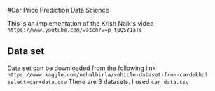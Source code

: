 #Car Price Prediction Data Science 

This is an implementation of the Krish Naik's video
`https://www.youtube.com/watch?v=p_tpQSY1aTs`

## Data set
Data set can be downloaded from the following link
`https://www.kaggle.com/nehalbirla/vehicle-dataset-from-cardekho?select=car+data.csv`
There are 3 datasets. I used `car data.csv`